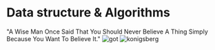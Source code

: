 # Data structure & Algorithms
"A Wise Man Once Said That You Should Never Believe A Thing Simply Because You Want To Believe It."
![got](https://www.researchgate.net/profile/Prohollad-Sarkar-2/publication/321846685/figure/fig1/AS:572036225683456@1513395472028/Graph-theory-analysis-in-social-network-Image-courtesy-of-5.png)
![konigsberg](https://upload.wikimedia.org/wikipedia/commons/5/5d/Konigsberg_bridges.png)
